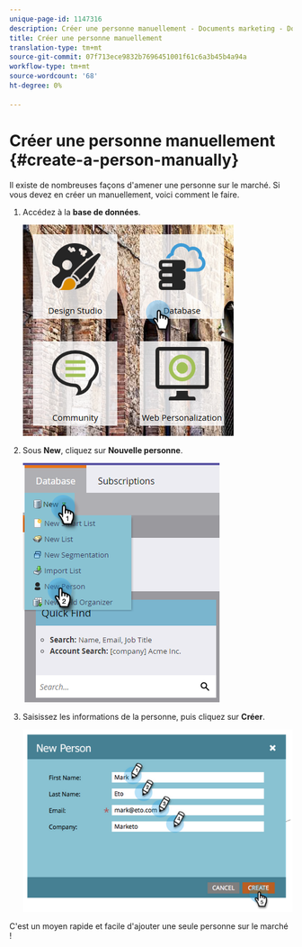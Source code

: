 ```yaml
---
unique-page-id: 1147316
description: Créer une personne manuellement - Documents marketing - Documentation du produit
title: Créer une personne manuellement
translation-type: tm+mt
source-git-commit: 07f713ece9832b7696451001f61c6a3b45b4a94a
workflow-type: tm+mt
source-wordcount: '68'
ht-degree: 0%

---
```



# Créer une personne manuellement {#create-a-person-manually}

Il existe de nombreuses façons d&#39;amener une personne sur le marché. Si vous devez en créer un manuellement, voici comment le faire.

1. Accédez à la **base de données**.

   ![](assets/db-1.png)

1. Sous **New**, cliquez sur **Nouvelle personne**.

   ![](assets/two-2.png)

1. Saisissez les informations de la personne, puis cliquez sur **Créer**.

   ![](assets/three-2.png)

C&#39;est un moyen rapide et facile d&#39;ajouter une seule personne sur le marché !
